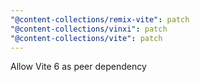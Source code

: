 ```yaml
---
"@content-collections/remix-vite": patch
"@content-collections/vinxi": patch
"@content-collections/vite": patch
---
```


Allow Vite 6 as peer dependency
